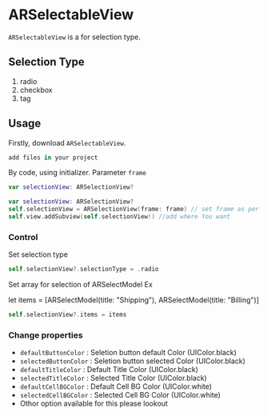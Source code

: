 # ARSelectableView

`ARSelectableView` is a for selection type.


## Selection Type
1. radio
2. checkbox
3. tag

## Usage

Firstly, download `ARSelectableView`.

```swift
add files in your project
```
By code, using initializer. Parameter `frame`

```swift
var selectionView: ARSelectionView?
```

```swift
var selectionView: ARSelectionView?
self.selectionView = ARSelectionView(frame: frame) // set frame as per requirement
self.view.addSubview(self.selectionView!) //add where You want 
```
### Control

Set selection type
```swift
self.selectionView?.selectionType = .radio 
```

Set array for selection of ARSelectModel
Ex 

let items = [ARSelectModel(title: "Shipping"),
                  ARSelectModel(title: "Billing")]

```swift
self.selectionView?.items = items
```

### Change properties

- `defaultButtonColor` : Seletion button default Color (UIColor.black)
- `selectedButtonColor`  : Seletion button selected Color (UIColor.black)
- `defaultTitleColor` :  Default Title Color (UIColor.black)
- `selectedTitleColor` : Selected Title Color (UIColor.black)
- `defaultCellBGColor` : Default Cell BG Color (UIColor.white) 
- `selectedCellBGColor` : Selected Cell BG Color (UIColor.white)
- Othor option available for this please lookout  
